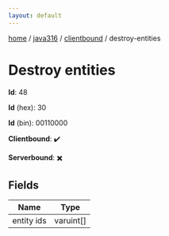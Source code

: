 ```yaml
---
layout: default
---
```


[home](/)  /  [java316](/protocol/java316)  /  [clientbound](/protocol/java316/clientbound)  /  destroy-entities

# Destroy entities

**Id**: 48

**Id** (hex): 30

**Id** (bin): 00110000

**Clientbound**: ✔️

**Serverbound**: ✖️

## Fields

Name | Type
---|---
entity ids | varuint[]

